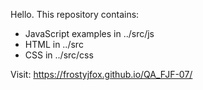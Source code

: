 Hello.
This repository contains:
- JavaScript examples in ../src/js
- HTML in ../src
- CSS in ../src/css

Visit: https://frostyjfox.github.io/QA_FJF-07/

